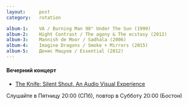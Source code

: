 ```yaml
---
layout:     post
category:   rotation

album-1:    VA / Burning Man 98° Under The Sun (1999)
album-2:    Hight Contrast / The agony & The ecstasy (2012)
album-3:    Mannish de Moor / Sadhala (2006)
album-4:    Imagine Dragons / Smoke + Mirrors (2015)
album-5:    Денис Мацуев / Essential (2012)
---
```


#### Вечерний концерт
- [The Knife: Silent Shout, An Audio Visual Experience](https://www.youtube.com/watch?v=4VDVg7dInWo)

Слушайте в Пятницу 20:00 (СПб), повтор в Субботу 20:00 (Бостон)
